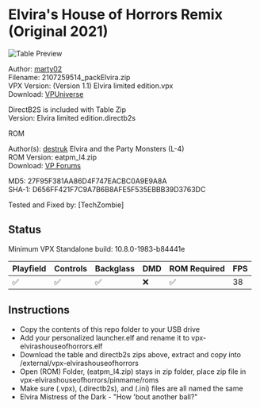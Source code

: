 # Elvira's House of Horrors Remix (Original 2021)

![Table Preview](https://vpuniverse.com/screenshots/monthly_2021_08/1784372174_playfieldelvira.png.a65738f1e89441fd53a2bda3949aa5f5.png)

Author: [marty02](https://vpuniverse.com/profile/16531-marty02/)  
Filename:  2107259514_packElvira.zip  
VPX Version: (Version 1.1) Elvira limited edition.vpx  
Download: [VPUniverse](https://vpuniverse.com/files/file/7336-elvira-limited-edition/)

DirectB2S is included with Table Zip  
Version: Elvira limited edition.directb2s

ROM

Author(s): [destruk](https://www.vpforums.org/index.php?showuser=5)
Elvira and the Party Monsters (L-4)  
ROM Version: eatpm_l4.zip  
Download: [VP Forums](https://www.vpforums.org/index.php?app=downloads&showfile=959)

MD5: 27F95F381AA86D4F747EACBC0A9E9A8A  
SHA-1: D656FF421F7C9A7B6B8AFE5F535EBBB39D3763DC

Tested and Fixed by:
[TechZombie]

## Status 

Minimum VPX Standalone build: 10.8.0-1983-b84441e

| Playfield | Controls | Backglass | DMD | ROM Required | FPS | 
|-----------|----------|-----------|-----|--------------|-----|
| :white_check_mark: | :white_check_mark: | :white_check_mark: | :x: | :white_check_mark: | 38 |

## Instructions

- Copy the contents of this repo folder to your USB drive
- Add your personalized launcher.elf and rename it to vpx-elvirashouseofhorrors.elf
- Download the table and directb2s zips above, extract and copy into /external/vpx-elvirashouseofhorrors
- Open (ROM) Folder, (eatpm_l4.zip) stays in zip folder, place zip file in vpx-elvirashouseofhorrors/pinmame/roms
- Make sure (.vpx), (.directb2s), and (.ini) files are all named the same
- Elvira Mistress of the Dark - "How 'bout another ball?"

